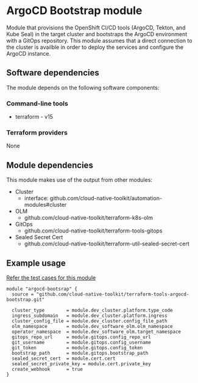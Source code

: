 # ArgoCD Bootstrap module

Module that provisions the OpenShift CI/CD tools (ArgoCD, Tekton, and Kube Seal) in the target cluster and bootstraps the ArgoCD environment with a GitOps repository. This module assumes that a direct connection to the cluster is availble in order to deploy the services and configure the ArgoCD instance.

## Software dependencies

The module depends on the following software components:

### Command-line tools

- terraform - v15

### Terraform providers

None

## Module dependencies

This module makes use of the output from other modules:

- Cluster
    - interface: github.com/cloud-native-toolkit/automation-modules#cluster
- OLM 
    - github.com/cloud-native-toolkit/terraform-k8s-olm
- GitOps 
    - github.com/cloud-native-toolkit/terraform-tools-gitops
- Sealed Secret Cert 
    - github.com/cloud-native-toolkit/terraform-util-sealed-secret-cert

## Example usage

[Refer the test cases for this module](test/stages/stage2-argocd-bootstrap.tf) 

```hcl-terraform
module "argocd-bootsrap" {
  source = "github.com/cloud-native-toolkit/terraform-tools-argocd-bootstrap.git"

  cluster_type        = module.dev_cluster.platform.type_code
  ingress_subdomain   = module.dev_cluster.platform.ingress
  cluster_config_file = module.dev_cluster.config_file_path
  olm_namespace       = module.dev_software_olm.olm_namespace
  operator_namespace  = module.dev_software_olm.target_namespace
  gitops_repo_url     = module.gitops.config_repo_url
  git_username        = module.gitops.config_username
  git_token           = module.gitops.config_token
  bootstrap_path      = module.gitops.bootstrap_path
  sealed_secret_cert  = module.cert.cert
  sealed_secret_private_key = module.cert.private_key
  create_webhook      = true
}
```

